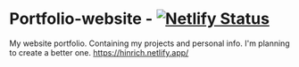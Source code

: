 # Portfolio-website - [![Netlify Status](https://api.netlify.com/api/v1/badges/1971cdee-8eda-46be-a348-602301e7974b/deploy-status)](https://app.netlify.com/sites/clever-swartz-8102a4/deploys)
My website portfolio. Containing my projects and personal info.
I'm planning to create a better one.
https://hinrich.netlify.app/
